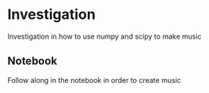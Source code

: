 # Investigation
Investigation in how to use numpy and scipy to make music

## Notebook
Follow along in the notebook in order to create music

